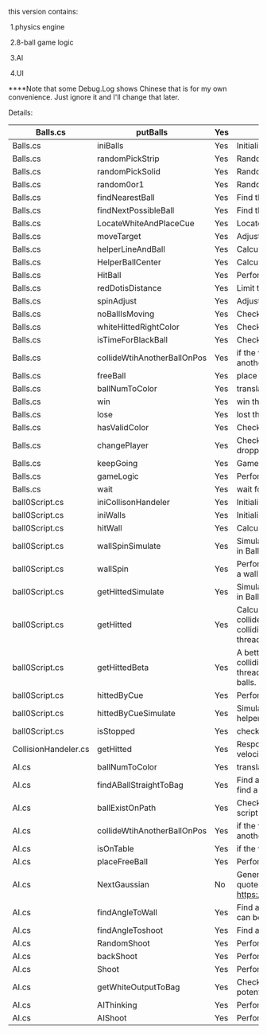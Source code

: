 this version contains:

​	1.physics engine

​	2.8-ball game logic

​	3.AI

​	4.UI

****Note that some Debug.Log shows Chinese that is for my own convenience. Just ignore it and I'll change that later.

Details:

| Balls.cs             | putBalls                    | Yes  | Place balls  into a triangle shape                           |
| -------------------- | --------------------------- | ---- | ------------------------------------------------------------ |
| Balls.cs             | iniBalls                    | Yes  | Initialize  balls                                            |
| Balls.cs             | randomPickStrip             | Yes  | Randomly  select a strip ball                                |
| Balls.cs             | randomPickSolid             | Yes  | Randomly  select a solid ball                                |
| Balls.cs             | random0or1                  | Yes  | Randomly  generate 0 or 1                                    |
| Balls.cs             | findNearestBall             | Yes  | Find  the ball closest to the cue ball                       |
| Balls.cs             | findNextPossibleBall        | Yes  | Find  the next target according to the assigned color of rules |
| Balls.cs             | LocateWhiteAndPlaceCue      | Yes  | Locate  cue ball and place the cue next to it                |
| Balls.cs             | moveTarget                  | Yes  | Adjust  shooting angle to left or right                      |
| Balls.cs             | helperLineAndBall           | Yes  | Calculate  the auxiliary line vertices and place the auxiliary ball |
| Balls.cs             | HelperBallCenter            | Yes  | Calculate  the center of the auxiliary ball                  |
| Balls.cs             | HitBall                     | Yes  | Perform  the shoot action                                    |
| Balls.cs             | redDotisDistance            | Yes  | Limit  the position of the red dot to the UI                 |
| Balls.cs             | spinAdjust                  | Yes  | Adjust  spin angle                                           |
| Balls.cs             | noBallIsMoving              | Yes  | Check  if every ball is stopped                              |
| Balls.cs             | whiteHittedRightColor       | Yes  | Check  violation: if the cue ball hit the ball of correct color first |
| Balls.cs             | isTimeForBlackBall          | Yes  | Check  violation: if the cue ball should hit black ball now  |
| Balls.cs             | collideWtihAnotherBallOnPos | Yes  | if  the variable "Vector3 pos" is within the collider bound of another  ball on table |
| Balls.cs             | freeBall                    | Yes  | place  ball in hand                                          |
| Balls.cs             | ballNumToColor              | Yes  | translate  ball number to color i.e ball[1] --> solid        |
| Balls.cs             | win                         | Yes  | win  the game                                                |
| Balls.cs             | lose                        | Yes  | lost  the game                                               |
| Balls.cs             | hasValidColor               | Yes  | Check  if                                                    |
| Balls.cs             | changePlayer                | Yes  | Check  if there is a ball of assigned color among the balls just dropped |
| Balls.cs             | keepGoing                   | Yes  | Game  logic: the previous player keeps shooting              |
| Balls.cs             | gameLogic                   | Yes  | Perform  game logic check                                    |
| Balls.cs             | wait                        | Yes  | wait  for specific seconds                                   |
| ball0Script.cs       | iniCollisonHandeler         | Yes  | Initialize  collisonHandelers                                |
| ball0Script.cs       | iniWalls                    | Yes  | Initialize  walls                                            |
| ball0Script.cs       | hitWall                     | Yes  | Calculate  normal and exit angle.                            |
| ball0Script.cs       | wallSpinSimulate            | Yes  | Simulate  wallSpin. This is a helper method for helperLineAndBall in Balls.cs |
| ball0Script.cs       | wallSpin                    | Yes  | Perform  the acceleration and deceleration effect when a ball hits a wall with  non-zero spin speed |
| ball0Script.cs       | getHittedSimulate           | Yes  | Simulate  getHitted. This is a helper method for helperLineAndBall in Balls.cs |
| ball0Script.cs       | getHitted                   | Yes  | Calculate  velocity/angular velocity/spin speed and perform the collide action of two  balls. This method is abandoned since the colliding check of multiple  fast-moving objects are so bad in one thread. Balls will pass through other  balls. |
| ball0Script.cs       | getHittedBeta               | Yes  | A  better version of getHitted. This version fixed every bug in the colliding  check of multiple fast-moving objects by using multiple threads. Each thread  only handles the colliding of two specific balls. |
| ball0Script.cs       | hittedByCue                 | Yes  | Perform  the action of shooting the cue ball                 |
| ball0Script.cs       | hittedByCueSimulate         | Yes  | Simulate  hittedByCue. This is a helper method for helperLineAndBall in Balls.cs |
| ball0Script.cs       | isStopped                   | Yes  | check  if the ball that this script is attached to stops moving |
| CollisionHandeler.cs | getHitted                   | Yes  | Responding  to getHittedBeta. Calculate velocity/angular velocity/spin speed and perform  the collide action of two balls. |
| AI.cs                | ballNumToColor              | Yes  | translate  ball number to color i.e ball[13] --> strip       |
| AI.cs                | findABallStraightToBag      | Yes  | Find  a ball that no other objects are on the path toward bags. i.e find a easy  target. |
| AI.cs                | ballExistOnPath             | Yes  | Check  if no other objects are on the path of the ball that this script is attached  to toward bags |
| AI.cs                | collideWtihAnotherBallOnPos | Yes  | if  the variable "Vector3 pos" is within the collider bound of another  ball on table |
| AI.cs                | isOnTable                   | Yes  | if  the variable "Vector3 pos" is within the area of the table |
| AI.cs                | placeFreeBall               | Yes  | Perform  "ball in hand"                                      |
| AI.cs                | NextGaussian                | No   | Generate  a gaussian distributed random number This method is quoted from   https://blog.csdn.net/georgeandgeorge/article/details/89480224 |
| AI.cs                | findAngleToWall             | Yes  | Find  a angle to shoot. By shooting at this angle, the target ball can be reached  after reflection through the wall |
| AI.cs                | findAngleToshoot            | Yes  | Find  a angle to shoot.                                      |
| AI.cs                | RandomShoot                 | Yes  | Perform  a shoot with random angle/power/spin                |
| AI.cs                | backShoot                   | Yes  | Perform  a draw shot i.e hit at the bottom of the cue ball   |
| AI.cs                | Shoot                       | Yes  | Perform  a normal shot                                       |
| AI.cs                | getWhiteOutputToBag         | Yes  | Check  the exit angle of the cue ball is toward a bag i.e check the potential of  pocketing of the cue ball |
| AI.cs                | AIThinking                  | Yes  | Performe  AI thinking logic                                  |
| AI.cs                | AIShoot                     | Yes  | Performe  AI shooting logic                                  |